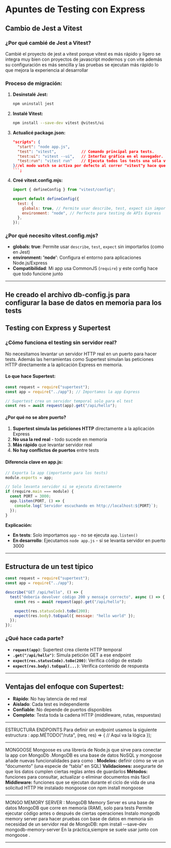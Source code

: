# Apuntes de Testing con Express

## **Cambio de Jest a Vitest**

### **¿Por qué cambié de Jest a Vitest?**

Cambié el proyecto de jest a vitest porque vitest es más rápido y ligero se integra muy bien con proyectos de javascript modernos y con vite además su configuración es más sencilla y las pruebas se ejecutan más rápido lo que mejora la experiencia al desarrollar

### **Proceso de migración:**

1. **Desinstalé Jest:**

   ```bash
   npm uninstall jest
   ```

2. **Instalé Vitest:**

   ```bash
   npm install --save-dev vitest @vitest/ui
   ```

3. **Actualicé package.json:**

   ````json
   "scripts": {
     "start": "node app.js",
     "test": "vitest",           // Comando principal para tests.
     "test:ui": "vitest --ui",   // Interfaz gráfica en el navegador.
     "test:run": "vitest run"    // Ejecuta todos los tests una sóla vez.
   }//el modo watch se activa por defecto al correr "vitest"y hace que los tests se recarguen automáticamente después de cada cambio.
   ```;

   ````

4. **Creé vitest.config.mjs:**

   ```javascript
   import { defineConfig } from "vitest/config";

   export default defineConfig({
     test: {
       globals: true, // Permite usar describe, test, expect sin importar
       environment: "node", // Perfecto para testing de APIs Express
     },
   });
   ```

### **¿Por qué necesito vitest.config.mjs?**

- **globals: true**: Permite usar `describe`, `test`, `expect` sin importarlos (como en Jest)
- **environment: 'node'**: Configura el entorno para aplicaciones Node.js/Express
- **Compatibilidad**: Mi app usa CommonJS (`require`) y este config hace que todo funcione junto

---

## He creado el archivo db-config.js para configurar la base de datos en memoria para los tests

## **Testing con Express y Supertest**

### **¿Cómo funciona el testing sin servidor real?**

No necesitamos levantar un servidor HTTP real en un puerto para hacer tests.
Además las herramientas como Supertest simulan las peticiones HTTP directamente a la aplicación Express en memoria.

#### **Lo que hace Supertest:**

```javascript
const request = require("supertest");
const app = require("../app"); // Importamos la app Express

// Supertest crea un servidor temporal solo para el test
const res = await request(app).get("/api/hello");
```

#### **¿Por qué no se abre puerto?**

1. **Supertest simula las peticiones HTTP** directamente a la aplicación Express
2. **No usa la red real** - todo sucede en memoria
3. **Más rápido** que levantar servidor real
4. **No hay conflictos de puertos** entre tests

#### **Diferencia clave en app.js:**

```javascript
// Exporta la app (importante para los tests)
module.exports = app;

// Solo levanta servidor si se ejecuta directamente
if (require.main === module) {
  const PORT = 3000;
  app.listen(PORT, () => {
    console.log(`Servidor escuchando en http://localhost:${PORT}`);
  });
}
```

**Explicación:**

- **En tests**: Solo importamos `app` - no se ejecuta `app.listen()`
- **En desarrollo**: Ejecutamos `node app.js` - sí se levanta servidor en puerto 3000

---

## **Estructura de un test típico**

```javascript
const request = require("supertest");
const app = require("../app");

describe("GET /api/hello", () => {
  test("debería devolver código 200 y mensaje correcto", async () => {
    const res = await request(app).get("/api/hello");

    expect(res.statusCode).toBe(200);
    expect(res.body).toEqual({ message: "hello world" });
  });
});
```

### **¿Qué hace cada parte?**

- **`request(app)`**: Supertest crea cliente HTTP temporal
- **`.get("/api/hello")`**: Simula petición GET a ese endpoint
- **`expect(res.statusCode).toBe(200)`**: Verifica código de estado
- **`expect(res.body).toEqual(...)`**: Verifica contenido de respuesta

---

## **Ventajas del enfoque con Supertest:**

- **Rápido**: No hay latencia de red real
- **Aislado**: Cada test es independiente
- **Confiable**: No depende de puertos disponibles
- **Completo**: Testa toda la cadena HTTP (middleware, rutas, respuestas)

---

ESTRUCTURA ENDPOINTS
Para definir un endpoint usamos la siguiente estructura :
app.MÉTODO("/ruta", (req, res) => {
// Aquí va la lógica
});

---

MONGOOSE
Mongoose es una librería de Node.js que sirve para conectar la app con MongoDb .MongoDB es una base de datos NoSQL y mongoose añade nuevas funcionalidades para como :
**Modelos:** definir cómo se ve un “documento” (una especie de “tabla” en SQL)
**Validaciones:** asegurarte de que los datos cumplen ciertas reglas antes de guardarlos
**Métodos:** funciones para consultar, actualizar o eliminar documentos más fácil
**Middleware:** funciones que se ejecutan durante el ciclo de vida de una solicitud HTTP
He instalado mongoose con npm install mongoose

---

MONGO MEMORY SERVER :
MongoDB Memory Server es una base de datos MongoDB que corre en memoria (RAM), solo para tests
Permite ejecutar código antes o después de ciertas operaciones
Instalo mongodb memory server para hacer pruebas con base de datos en memoria sin necesidad de un servidor real de MongoDB:
npm install --save-dev mongodb-memory-server
En la práctica,siempre se suele usar junto con mongoose .

---

